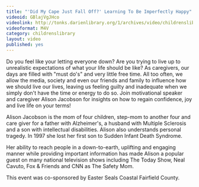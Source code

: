 ```yaml
---
title: "'Did My Cape Just Fall Off?' Learning To Be Imperfectly Happy"
videoid: GBlajVgJHco
videolink: http://tonks.darienlibrary.org/1/archives/video/childrenslibrary/20140226_cape_fall_off.m4v
videoformat: M4V
category: childrenslibrary
layout: video
published: yes
---
```


Do you feel like your letting everyone down? Are you trying to live up to unrealistic expectations of what your life should be like? As caregivers, our days are filled with "must do's" and very little free time. All too often, we allow the media, society and even our friends and family to influence how we should live our lives, leaving us feeling guilty and inadequate when we simply don't have the time or energy to do so. Join motivational speaker and caregiver Alison Jacobson for insights on how to regain confidence, joy and live life on your terms!

Alison Jacobson is the mom of four children, step-mom to another four and care giver for a father with Alzheimer's, a husband with Multiple Sclerosis and a son with intellectual disabilities. Alison also understands personal tragedy. In 1997 she lost her first son to Sudden Infant Death Syndrome.

Her ability to reach people in a down-to-earth, uplifting and engaging manner while providing important information has made Alison a popular guest on many national television shows including The Today Show, Neal Cavuto, Fox & Friends and CNN as The Safety Mom.

This event was co-sponsored by Easter Seals Coastal Fairfield County.